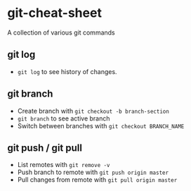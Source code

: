 # git-cheat-sheet

A collection of various git commands

## git log

* `git log` to see history of changes.

## git branch

* Create branch with `git checkout -b branch-section`
* `git branch` to see active branch
* Switch between branches with `git checkout BRANCH_NAME`

## git push / git pull

* List remotes with `git remove -v`
* Push branch to remote with `git push origin master`
* Pull changes from remote with `git pull origin master`
